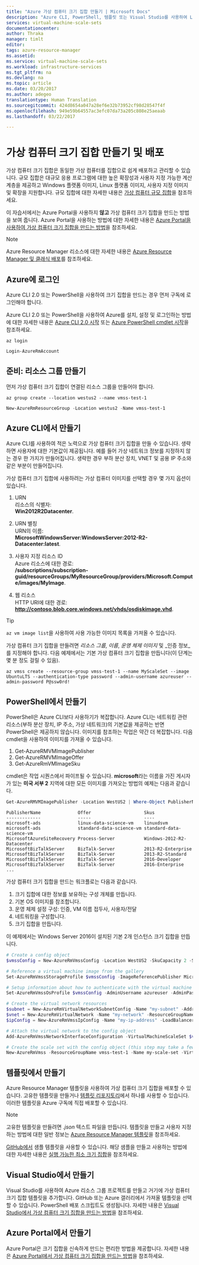 ```yaml
---
title: "Azure 가상 컴퓨터 크기 집합 만들기 | Microsoft Docs"
description: "Azure CLI, PowerShell, 템플릿 또는 Visual Studio를 사용하여 Linux 또는 Windows Azure 가상 컴퓨터 크기 집합을 만들고 배포합니다."
services: virtual-machine-scale-sets
documentationcenter: 
author: Thraka
manager: timlt
editor: 
tags: azure-resource-manager
ms.assetid: 
ms.service: virtual-machine-scale-sets
ms.workload: infrastructure-services
ms.tgt_pltfrm: na
ms.devlang: na
ms.topic: article
ms.date: 03/20/2017
ms.author: adegeo
translationtype: Human Translation
ms.sourcegitcommit: 424d8654a047a28ef6e32b73952cf98d28547f4f
ms.openlocfilehash: 949e59b64557ac3efc07da73a205c808e25aeaab
ms.lasthandoff: 03/22/2017

---
```


# <a name="create-and-deploy-a-virtual-machine-scale-set"></a>가상 컴퓨터 크기 집합 만들기 및 배포
가상 컴퓨터 크기 집합은 동일한 가상 컴퓨터를 집합으로 쉽게 배포하고 관리할 수 있습니다. 규모 집합은 대규모 응용 프로그램에 대한 높은 확장성과 사용자 지정 가능한 계산 계층을 제공하고 Windows 플랫폼 이미지, Linux 플랫폼 이미지, 사용자 지정 이미지 및 확장을 지원합니다. 규모 집합에 대한 자세한 내용은 [가상 컴퓨터 규모 집합](virtual-machine-scale-sets-overview.md)을 참조하세요.

이 자습서에서는 Azure Portal을 사용하지 **않고** 가상 컴퓨터 크기 집합을 만드는 방법을 보여 줍니다. Azure Portal을 사용하는 방법에 대한 자세한 내용은 [Azure Portal을 사용하여 가상 컴퓨터 크기 집합을 만드는 방법](virtual-machine-scale-sets-portal-create.md)을 참조하세요.

>[!NOTE]
>Azure Resource Manager 리소스에 대한 자세한 내용은 [Azure Resource Manager 및 클래식 배포](../azure-resource-manager/resource-manager-deployment-model.md)를 참조하세요.

## <a name="log-in-to-azure"></a>Azure에 로그인

Azure CLI 2.0 또는 PowerShell을 사용하여 크기 집합을 만드는 경우 먼저 구독에 로그인해야 합니다.

Azure CLI 2.0 또는 PowerShell을 사용하여 Azure를 설치, 설정 및 로그인하는 방법에 대한 자세한 내용은 [Azure CLI 2.0 시작](/cli/azure/get-started-with-azure-cli.md) 또는 [Azure PowerShell cmdlet 시작](/powershell/resourcemanager/)을 참조하세요.

```azurecli
az login
```

```powershell
Login-AzureRmAccount
```

## <a name="prep-create-a-resource-group"></a>준비: 리소스 그룹 만들기

먼저 가상 컴퓨터 크기 집합이 연결된 리소스 그룹을 만들어야 합니다.

```azurecli
az group create --location westus2 --name vmss-test-1
```

```powershell
New-AzureRmResourceGroup -Location westus2 -Name vmss-test-1
```

## <a name="create-from-azure-cli"></a>Azure CLI에서 만들기

Azure CLI를 사용하여 적은 노력으로 가상 컴퓨터 크기 집합을 만들 수 있습니다. 생략하면 사용자에 대한 기본값이 제공됩니다. 예를 들어 가상 네트워크 정보를 지정하지 않는 경우 한 가지가 만들어집니다. 생략한 경우 부하 분산 장치, VNET 및 공용 IP 주소와 같은 부분이 만들어집니다.

가상 컴퓨터 크기 집합에 사용하려는 가상 컴퓨터 이미지를 선택할 경우 몇 가지 옵션이 있습니다.

1. URN  
리소스의 식별자:  
**Win2012R2Datacenter**.

2. URN 별칭  
URN의 이름:  
**MicrosoftWindowsServer:WindowsServer:2012-R2-Datacenter:latest**.

3. 사용자 지정 리소스 ID  
Azure 리소스에 대한 경로:  
**/subscriptions/subscription-guid/resourceGroups/MyResourceGroup/providers/Microsoft.Compute/images/MyImage**.

4. 웹 리소스  
HTTP URI에 대한 경로:  
**http://contoso.blob.core.windows.net/vhds/osdiskimage.vhd**.

>[!TIP]
>`az vm image list`을 사용하여 사용 가능한 이미지 목록을 가져올 수 있습니다.

가상 컴퓨터 크기 집합을 만들려면 _리소스 그룹_, _이름_, _운영 체제 이미지_ 및 _인증 정보_를 지정해야 합니다. 다음 예제에서는 기본 가상 컴퓨터 크기 집합을 만듭니다(이 단계는 몇 분 정도 걸릴 수 있음).

```azurecli
az vmss create --resource-group vmss-test-1 --name MyScaleSet --image UbuntuLTS --authentication-type password --admin-username azureuser --admin-password P@ssw0rd!
```

## <a name="create-from-powershell"></a>PowerShell에서 만들기

PowerShell은 Azure CLI보다 사용하기가 복잡합니다. Azure CLI는 네트워킹 관련 리소스(부하 분산 장치, IP 주소, 가상 네트워크)의 기본값을 제공하는 반면 PowerShell은 제공하지 않습니다. 이미지를 참조하는 작업은 약간 더 복잡합니다. 다음 cmdlet을 사용하여 이미지를 가져올 수 있습니다.

1. Get-AzureRMVMImagePublisher
2. Get-AzureRMVMImageOffer
3. Get-AzureRmVMImageSku

cmdlet은 작업 시퀀스에서 파이프될 수 있습니다. **microsoft**라는 이름을 가진 게시자가 있는 **미국 서부 2** 지역에 대한 모든 이미지를 가져오는 방법의 예제는 다음과 같습니다.

```powershell
Get-AzureRMVMImagePublisher -Location WestUS2 | Where-Object PublisherName -Like *microsoft* | Get-AzureRMVMImageOffer | Get-AzureRmVMImageSku | Select-Object PublisherName, Offer, Skus
```

```
PublisherName              Offer                    Skus
-------------              -----                    ----
microsoft-ads              linux-data-science-vm    linuxdsvm
microsoft-ads              standard-data-science-vm standard-data-science-vm
MicrosoftAzureSiteRecovery Process-Server           Windows-2012-R2-Datacenter
MicrosoftBizTalkServer     BizTalk-Server           2013-R2-Enterprise
MicrosoftBizTalkServer     BizTalk-Server           2013-R2-Standard
MicrosoftBizTalkServer     BizTalk-Server           2016-Developer
MicrosoftBizTalkServer     BizTalk-Server           2016-Enterprise
...
```

가상 컴퓨터 크기 집합을 만드는 워크플로는 다음과 같습니다.

1. 크기 집합에 대한 정보를 보유하는 구성 개체를 만듭니다.
2. 기본 OS 이미지를 참조합니다.
3. 운영 체제 설정 구성: 인증, VM 이름 접두사, 사용자/전달
4. 네트워킹을 구성합니다.
5. 크기 집합을 만듭니다.

이 예제에서는 Windows Server 2016이 설치된 기본 2개 인스턴스 크기 집합을 만듭니다.

```powershell
# Create a config object
$vmssConfig = New-AzureRmVmssConfig -Location WestUS2 -SkuCapacity 2 -SkuName Standard_A0  -UpgradePolicyMode Automatic

# Reference a virtual machine image from the gallery
Set-AzureRmVmssStorageProfile $vmssConfig -ImageReferencePublisher MicrosoftWindowsServer -ImageReferenceOffer WindowsServer -ImageReferenceSku 2016-Datacenter -ImageReferenceVersion latest

# Setup information about how to authenticate with the virtual machine
Set-AzureRmVmssOsProfile $vmssConfig -AdminUsername azureuser -AdminPassword P@ssw0rd! -ComputerNamePrefix myvmssvm

# Create the virtual network resources
$subnet = New-AzureRmVirtualNetworkSubnetConfig -Name "my-subnet" -AddressPrefix 10.0.0.0/24
$vnet = New-AzureRmVirtualNetwork -Name "my-network" -ResourceGroupName "vmss-test-1" -Location "westus2" -AddressPrefix 10.0.0.0/16 -Subnet $subnet
$ipConfig = New-AzureRmVmssIpConfig -Name "my-ip-address" -LoadBalancerBackendAddressPoolsId $null -SubnetId $vnet.Subnets[0].Id

# Attach the virtual network to the config object
Add-AzureRmVmssNetworkInterfaceConfiguration -VirtualMachineScaleSet $vmssConfig -Name "network-config" -Primary $true -IPConfiguration $ipConfig

# Create the scale set with the config object (this step may take a few minutes)
New-AzureRmVmss -ResourceGroupName vmss-test-1 -Name my-scale-set -VirtualMachineScaleSet $vmssConfig
```

## <a name="create-from-a-template"></a>템플릿에서 만들기

Azure Resource Manager 템플릿을 사용하여 가상 컴퓨터 크기 집합을 배포할 수 있습니다. 고유한 템플릿을 만들거나 [템플릿 리포지토리](https://azure.microsoft.com/resources/templates/?term=vmss)에서 하나를 사용할 수 있습니다. 이러한 템플릿을 Azure 구독에 직접 배포할 수 있습니다.

>[!NOTE]
>고유한 템플릿을 만들려면 _.json_ 텍스트 파일을 만듭니다. 템플릿을 만들고 사용자 지정하는 방법에 대한 일반 정보는 [Azure Resource Manager 템플릿](../azure-resource-manager/resource-group-authoring-templates.md)을 참조하세요.

[GitHub에서](https://github.com/gatneil/mvss/tree/minimum-viable-scale-set) 샘플 템플릿을 사용할 수 있습니다. 해당 샘플을 만들고 사용하는 방법에 대한 자세한 내용은 [실행 가능한 최소 크기 집합](.\virtual-machine-scale-sets-mvss-start.md)을 참조하세요.

## <a name="create-from-visual-studio"></a>Visual Studio에서 만들기

Visual Studio를 사용하여 Azure 리소스 그룹 프로젝트를 만들고 거기에 가상 컴퓨터 크기 집합 템플릿을 추가합니다. GitHub 또는 Azure 갤러리에서 가져올 템플릿을 선택할 수 있습니다. PowerShell 배포 스크립트도 생성됩니다. 자세한 내용은 [Visual Studio에서 가상 컴퓨터 크기 집합을 만드는 방법](virtual-machine-scale-sets-vs-create.md)을 참조하세요.

## <a name="create-from-the-azure-portal"></a>Azure Portal에서 만들기

Azure Portal은 크기 집합을 신속하게 만드는 편리한 방법을 제공합니다. 자세한 내용은 [Azure Portal에서 가상 컴퓨터 크기 집합을 만드는 방법](virtual-machine-scale-sets-portal-create.md)을 참조하세요.

